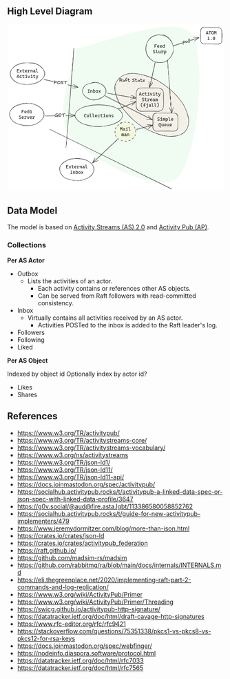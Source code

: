 ## High Level Diagram

![Pinka Components](./pink2-components.png)

## Data Model

The model is based on [Activity Streams (AS) 2.0][AS2] and [Activity Pub (AP)][AP].

### Collections

**Per AS Actor**

* Outbox
    * Lists the activities of an actor.
        * Each activity contains or references other AS objects.
        * Can be served from Raft followers with read-committed consistency.
* Inbox
    * Virtually contains all activities received by an AS actor.
        * Activities POSTed to the inbox is added to the Raft leader's log.
* Followers
* Following
* Liked

**Per AS Object**

Indexed by object id
Optionally index by actor id?

* Likes
* Shares

[AS2]: https://www.w3.org/TR/activitystreams-core/
[AP]: https://www.w3.org/TR/activitypub/

## References

* <https://www.w3.org/TR/activitypub/>
* <https://www.w3.org/TR/activitystreams-core/>
* <https://www.w3.org/TR/activitystreams-vocabulary/>
* <https://www.w3.org/ns/activitystreams>
* <https://www.w3.org/TR/json-ld1/>
* <https://www.w3.org/TR/json-ld11/>
* <https://www.w3.org/TR/json-ld11-api/>
* <https://docs.joinmastodon.org/spec/activitypub/>
* <https://socialhub.activitypub.rocks/t/activitypub-a-linked-data-spec-or-json-spec-with-linked-data-profile/3647>
* <https://g0v.social/@aud@fire.asta.lgbt/113386580058852762>
* <https://socialhub.activitypub.rocks/t/guide-for-new-activitypub-implementers/479>
* <https://www.jeremydormitzer.com/blog/more-than-json.html>
* <https://crates.io/crates/json-ld>
* <https://crates.io/crates/activitypub_federation>
* <https://raft.github.io/>
* <https://github.com/madsim-rs/madsim>
* <https://github.com/rabbitmq/ra/blob/main/docs/internals/INTERNALS.md>
* <https://eli.thegreenplace.net/2020/implementing-raft-part-2-commands-and-log-replication/>
* <https://www.w3.org/wiki/ActivityPub/Primer>
* <https://www.w3.org/wiki/ActivityPub/Primer/Threading>
* <https://swicg.github.io/activitypub-http-signature/>
* <https://datatracker.ietf.org/doc/html/draft-cavage-http-signatures>
* <https://www.rfc-editor.org/rfc/rfc9421>
* <https://stackoverflow.com/questions/75351338/pkcs1-vs-pkcs8-vs-pkcs12-for-rsa-keys>
* <https://docs.joinmastodon.org/spec/webfinger/>
* <https://nodeinfo.diaspora.software/protocol.html>
* <https://datatracker.ietf.org/doc/html/rfc7033>
* <https://datatracker.ietf.org/doc/html/rfc7565>